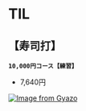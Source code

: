 # TIL  

## 【寿司打】  
**`10,000円コース【練習】`**
- 7,640円  

[![Image from Gyazo](https://i.gyazo.com/6d88ee782ba7a563a27b1db6397754c6.png)](https://gyazo.com/6d88ee782ba7a563a27b1db6397754c6)
